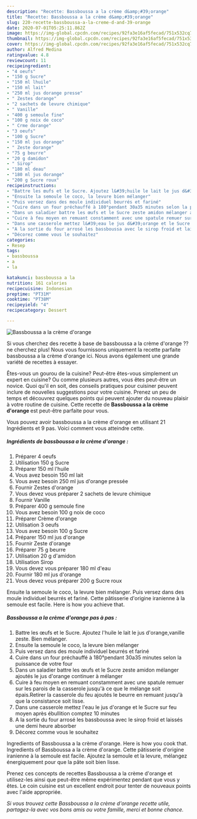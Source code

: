 ```yaml
---
description: "Recette: Bassboussa a la crème d&amp;#39;orange"
title: "Recette: Bassboussa a la crème d&amp;#39;orange"
slug: 220-recette-bassboussa-a-la-creme-d-and-39-orange
date: 2020-07-01T05:25:11.862Z
image: https://img-global.cpcdn.com/recipes/92fa3e16af5fecad/751x532cq70/bassboussa-a-la-creme-dorange-photo-principale-de-la-recette.jpg
thumbnail: https://img-global.cpcdn.com/recipes/92fa3e16af5fecad/751x532cq70/bassboussa-a-la-creme-dorange-photo-principale-de-la-recette.jpg
cover: https://img-global.cpcdn.com/recipes/92fa3e16af5fecad/751x532cq70/bassboussa-a-la-creme-dorange-photo-principale-de-la-recette.jpg
author: Alfred Medina
ratingvalue: 4.8
reviewcount: 11
recipeingredient:
- "4 oeufs"
- "150 g Sucre"
- "150 ml lhuile"
- "150 ml lait"
- "250 ml jus dorange presse"
- " Zestes dorange"
- "2 sachets de levure chimique"
- " Vanille"
- "400 g semoule fine"
- "100 g noix de coco"
- " Crme dorange"
- "3 oeufs"
- "100 g Sucre"
- "150 ml jus dorange"
- " Zeste dorange"
- "75 g beurre"
- "20 g damidon"
- " Sirop"
- "180 ml deau"
- "180 ml jus dorange"
- "200 g Sucre roux"
recipeinstructions:
- "Battre les œufs et le Sucre. Ajoutez l&#39;huile le lait le jus d&#39;orange,vanille zeste. Bien mélanger."
- "Ensuite la semoule le coco, la levure bien mélanger"
- "Puis versez dans des moule individuel beurrés et fariné"
- "Cuire dans un four préchauffé à 180°pendant 30a35 minutes selon la puissance de votre four"
- "Dans un saladier battre les œufs et le Sucre zeste amidon mélanger ajoutés le jus d&#39;orange continuer à mélanger"
- "Cuire à feu moyen en remuant constamment avec une spatule remuer sur les parois de la casserole jusqu&#39;à ce que le mélange soit épais.Retirer la casserole du feu ajoutés le beurre en remuant jusqu&#39;à que la consistance soit lisse."
- "Dans une casserole mettez l&#39;eau le jus d&#39;orange et le Sucre sur feu moyen après ébullition comptez 10 minutes"
- "A la sortie du four arrosé les bassboussa avec le sirop froid et laissés une demi heure absorber"
- "Décorez comme vous le souhaitez"
categories:
- Resep
tags:
- bassboussa
- a
- la

katakunci: bassboussa a la 
nutrition: 161 calories
recipecuisine: Indonesian
preptime: "PT31M"
cooktime: "PT38M"
recipeyield: "4"
recipecategory: Dessert

---
```



![Bassboussa a la crème d&#39;orange](https://img-global.cpcdn.com/recipes/92fa3e16af5fecad/751x532cq70/bassboussa-a-la-creme-dorange-photo-principale-de-la-recette.jpg)

Si vous cherchez des recette à base de bassboussa a la crème d&#39;orange ?? ne cherchez plus! Nous vous fournissons uniquement la recette parfaite bassboussa a la crème d&#39;orange ici. Nous avons également une grande variété de recettes à essayer.

Êtes-vous un gourou de la cuisine? Peut-être êtes-vous simplement un expert en cuisine? Ou comme plusieurs autres, vous êtes peut-être un novice. Quoi qu'il en soit, des conseils pratiques pour cuisiner peuvent inclure de nouvelles suggestions pour votre cuisine. Prenez un peu de temps et découvrez quelques points qui peuvent ajouter du nouveau plaisir à votre routine de cuisine. Cette recette de <strong> Bassboussa a la crème d&#39;orange </strong> est peut-être parfaite pour vous.

<!--inarticleads1-->

Vous pouvez avoir bassboussa a la crème d&#39;orange en utilisant 21 Ingrédients et 9 pas. Voici comment vous atteindre cette.

##### Ingrédients de bassboussa a la crème d&#39;orange :

1. Préparer 4 oeufs
1. Utilisation 150 g Sucre
1. Préparer 150 ml l&#39;huile
1. Vous avez besoin 150 ml lait
1. Vous avez besoin 250 ml jus d&#39;orange pressée
1. Fournir  Zestes d&#39;orange
1. Vous devez vous préparer 2 sachets de levure chimique
1. Fournir  Vanille
1. Préparer 400 g semoule fine
1. Vous avez besoin 100 g noix de coco
1. Préparer  Crème d&#39;orange
1. Utilisation 3 oeufs
1. Vous avez besoin 100 g Sucre
1. Préparer 150 ml jus d&#39;orange
1. Fournir  Zeste d&#39;orange
1. Préparer 75 g beurre
1. Utilisation 20 g d&#39;amidon
1. Utilisation  Sirop
1. Vous devez vous préparer 180 ml d&#39;eau
1. Fournir 180 ml jus d&#39;orange
1. Vous devez vous préparer 200 g Sucre roux


Ensuite la semoule le coco, la levure bien mélanger. Puis versez dans des moule individuel beurrés et fariné. Cette pâtisserie d&#39;origine iranienne à la semoule est facile. Here is how you achieve that. 

<!--inarticleads2-->

##### Bassboussa a la crème d&#39;orange pas à pas :

1. Battre les œufs et le Sucre. Ajoutez l&#39;huile le lait le jus d&#39;orange,vanille zeste. Bien mélanger.
1. Ensuite la semoule le coco, la levure bien mélanger
1. Puis versez dans des moule individuel beurrés et fariné
1. Cuire dans un four préchauffé à 180°pendant 30a35 minutes selon la puissance de votre four
1. Dans un saladier battre les œufs et le Sucre zeste amidon mélanger ajoutés le jus d&#39;orange continuer à mélanger
1. Cuire à feu moyen en remuant constamment avec une spatule remuer sur les parois de la casserole jusqu&#39;à ce que le mélange soit épais.Retirer la casserole du feu ajoutés le beurre en remuant jusqu&#39;à que la consistance soit lisse.
1. Dans une casserole mettez l&#39;eau le jus d&#39;orange et le Sucre sur feu moyen après ébullition comptez 10 minutes
1. A la sortie du four arrosé les bassboussa avec le sirop froid et laissés une demi heure absorber
1. Décorez comme vous le souhaitez


Ingredients of Bassboussa a la crème d&#39;orange. Here is how you cook that. Ingredients of Bassboussa a la crème d&#39;orange. Cette pâtisserie d&#39;origine iranienne à la semoule est facile. Ajoutez la semoule et la levure, mélangez énergiquement pour que la pâte soit bien lisse. 

<!--inarticleads1-->

<p>
Prenez ces concepts de recettes Bassboussa a la crème d&#39;orange et utilisez-les ainsi que peut-être même expérimentez pendant que vous y êtes. Le coin cuisine est un excellent endroit pour tenter de nouveaux points avec l'aide appropriée.
</p>

<p>
<i>Si vous trouvez cette Bassboussa a la crème d&#39;orange recette utile, partagez-la avec vos bons amis ou votre famille, merci et bonne chance.</i>
</p>
